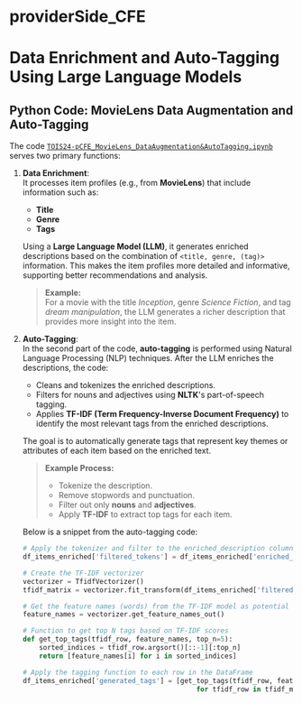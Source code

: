 # providerSide_CFE

# Data Enrichment and Auto-Tagging Using Large Language Models

## Python Code: MovieLens Data Augmentation and Auto-Tagging

The code [`TOIS24-pCFE_MovieLens_DataAugmentation&AutoTagging.ipynb`](https://drive.google.com/file/d/1ycek-02Mr2g2epkMF8nRcAFhd2_D48Aq/view?usp=sharing) serves two primary functions:

1. **Data Enrichment**:  
   It processes item profiles (e.g., from **MovieLens**) that include information such as:
   - **Title**
   - **Genre**
   - **Tags**
   
   Using a **Large Language Model (LLM)**, it generates enriched descriptions based on the combination of `<title, genre, (tag)>` information. This makes the item profiles more detailed and informative, supporting better recommendations and analysis.

   > **Example:**  
   > For a movie with the title *Inception*, genre *Science Fiction*, and tag *dream manipulation*, the LLM generates a richer description that provides more insight into the item.

2. **Auto-Tagging**:  
   In the second part of the code, **auto-tagging** is performed using Natural Language Processing (NLP) techniques. After the LLM enriches the descriptions, the code:

   - Cleans and tokenizes the enriched descriptions.
   - Filters for nouns and adjectives using **NLTK**'s part-of-speech tagging.
   - Applies **TF-IDF (Term Frequency-Inverse Document Frequency)** to identify the most relevant tags from the enriched descriptions.
   
   The goal is to automatically generate tags that represent key themes or attributes of each item based on the enriched text.

   > **Example Process:**
   > - Tokenize the description.
   > - Remove stopwords and punctuation.
   > - Filter out only **nouns** and **adjectives**.
   > - Apply **TF-IDF** to extract top tags for each item.

   Below is a snippet from the auto-tagging code:

   ```python
   # Apply the tokenizer and filter to the enriched_description column
   df_items_enriched['filtered_tokens'] = df_items_enriched['enriched_description'].apply(tokenize_clean_and_filter)

   # Create the TF-IDF vectorizer
   vectorizer = TfidfVectorizer()
   tfidf_matrix = vectorizer.fit_transform(df_items_enriched['filtered_text'])

   # Get the feature names (words) from the TF-IDF model as potential tags
   feature_names = vectorizer.get_feature_names_out()

   # Function to get top N tags based on TF-IDF scores
   def get_top_tags(tfidf_row, feature_names, top_n=5):
       sorted_indices = tfidf_row.argsort()[::-1][:top_n]
       return [feature_names[i] for i in sorted_indices]

   # Apply the tagging function to each row in the DataFrame
   df_items_enriched['generated_tags'] = [get_top_tags(tfidf_row, feature_names)
                                              for tfidf_row in tfidf_matrix.toarray()]
